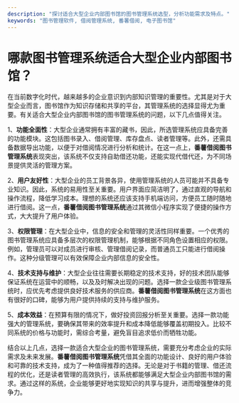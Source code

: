 ```yaml
---
description: "探讨适合大型企业内部图书馆的图书管理系统选型，分析功能需求及特点。"
keywords: "图书管理软件, 借阅管理系统, 番薯借阅, 电子图书馆"
---
```

# 哪款图书管理系统适合大型企业内部图书馆？

在当前数字化时代，越来越多的企业意识到内部知识管理的重要性。尤其是对于大型企业而言，图书馆作为知识存储和共享的平台，其管理系统的选择显得尤为重要。有关适合大型企业内部图书馆的图书管理系统的问题，以下几点值得关注。

1、**功能全面性**：大型企业通常拥有丰富的藏书，因此，所选管理系统应具备完善的功能模块。这包括图书录入、借阅管理、库存盘点、读者管理等。此外，还需具备数据导出功能，以便于对借阅情况进行分析和统计。在这一点上，**番薯借阅图书管理系统**表现突出，该系统不仅支持自助借还功能，还能实现代借代还，为不同场景提供灵活的管理方案。

2、**用户友好性**：大型企业的员工背景各异，使用管理系统的人员可能并不具备专业知识。因此，系统的易用性至关重要。用户界面应简洁明了，通过直观的导航和操作流程，降低学习成本。理想的系统还应该支持手机端访问，方便员工随时随地进行借阅。这一点，**番薯借阅图书管理系统**通过其微信小程序实现了便捷的操作方式，大大提升了用户体验。

3、**权限管理**：在大型企业中，信息的安全和管理的灵活性同样重要。一个优秀的图书管理系统应具备多层次的权限管理机制，能够根据不同角色设置相应的权限。例如，管理员可以对成员进行审核、管理借阅记录，而普通员工只能进行借阅操作。这种分级管理可以有效保障企业内部信息的安全性。

4、**技术支持与维护**：大型企业往往需要长期稳定的技术支持，好的技术团队能够保证系统在运营中的顺畅，以及及时解决出现的问题。选择一款企业级图书管理系统时，应优先考虑提供良好技术服务的供应商。**番薯借阅图书管理系统**在这方面也有很好的口碑，能够为用户提供持续的支持与维护服务。

5、**成本效益**：在预算有限的情况下，做好投资回报分析至关重要。选择一款功能强大的管理系统，要确保其带来的效率提升和成本降低能够覆盖初期投入。比较不同系统的价格与功能时，需综合考量，避免盲目追求低价而牺牲功能。

结合以上几点，选择一款适合大型企业的图书管理系统，需要充分考虑企业的实际需求及未来发展。**番薯借阅图书管理系统**凭借其全面的功能设计、良好的用户体验和可靠的技术支持，成为了一种值得推荐的选择。无论是对于书籍的管理、借还流程的优化，还是读者管理的高效执行，该系统都能够满足大型企业内部图书馆的需求。通过这样的系统，企业能够更好地实现知识的共享与提升，进而增强整体的竞争力。
